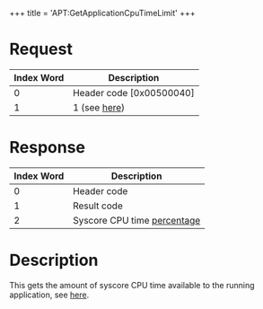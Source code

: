 +++
title = 'APT:GetApplicationCpuTimeLimit'
+++

# Request

| Index Word | Description                                               |
|------------|-----------------------------------------------------------|
| 0          | Header code \[0x00500040\]                                |
| 1          | 1 (see [here](APT:SetApplicationCpuTimeLimit "wikilink")) |

# Response

| Index Word | Description                                                              |
|------------|--------------------------------------------------------------------------|
| 0          | Header code                                                              |
| 1          | Result code                                                              |
| 2          | Syscore CPU time [percentage](APT:SetApplicationCpuTimeLimit "wikilink") |

# Description

This gets the amount of syscore CPU time available to the running
application, see [here](APT:SetApplicationCpuTimeLimit "wikilink").
